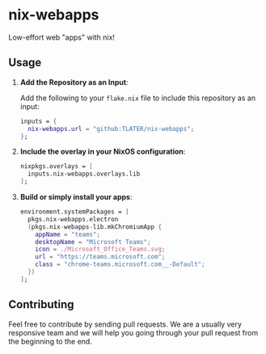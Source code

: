 # nix-webapps

Low-effort web "apps" with nix!

## Usage

1. **Add the Repository as an Input**:

   Add the following to your `flake.nix` file to include this repository as an input:

   ```nix
   inputs = {
     nix-webapps.url = "github:TLATER/nix-webapps";
   };
   ```

2. **Include the overlay in your NixOS configuration**:

   ```nix
   nixpkgs.overlays = [
     inputs.nix-webapps.overlays.lib
   ];
   ```

3. **Build or simply install your apps**:

   ```nix
   environment.systemPackages = [
     pkgs.nix-webapps.electron
     (pkgs.nix-webapps-lib.mkChromiumApp {
       appName = "teams";
       desktopName = "Microsoft Teams";
       icon = ./Microsoft_Office_Teams.svg;
       url = "https://teams.microsoft.com";
       class = "chrome-teams.microsoft.com__-Default";
     })
   ];
   ```

## Contributing

Feel free to contribute by sending pull requests. We are a usually very
responsive team and we will help you going through your pull request from the
beginning to the end.
